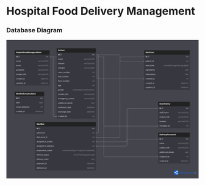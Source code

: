 # Hospital Food Delivery Management

### Database Diagram

<p align="center">
  <img src="Hospital-FoodManagement-System.png" alt="Database Diagram" width="800" />
</p>
